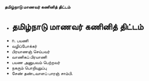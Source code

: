 **தமிழ்நாடு மாணவர் கணினித் திட்டம்**
- # தமிழ்நாடு மாணவர் கணினித் திட்டம்
- n. பயணி
- வழிப்போக்கர்
- பிரயாணஞ் செய்பவர்
- வாணிகப் பிரயாணி
- பயண அனுபவம் பெற்றவர்
- நகரும் பொறியுறுப்பு
- சேண் தண்டவாளப் பாரஞ் சாம்பி.


